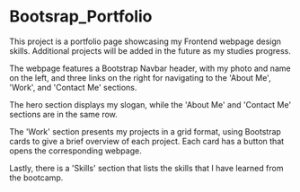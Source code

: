 # Bootsrap_Portfolio

This project is a portfolio page showcasing my Frontend webpage design skills. Additional projects will be added in the future as my studies progress.

The webpage features a Bootstrap Navbar header, with my photo and name on the left, and three links on the right for navigating to the 'About Me', 'Work', and 'Contact Me' sections.

The hero section displays my slogan, while the 'About Me' and 'Contact Me' sections are in the same row.

The 'Work' section presents my projects in a grid format, using Bootstrap cards to give a brief overview of each project. Each card has a button that opens the corresponding webpage.

Lastly, there is a 'Skills' section that lists the skills that I have learned from the bootcamp.
